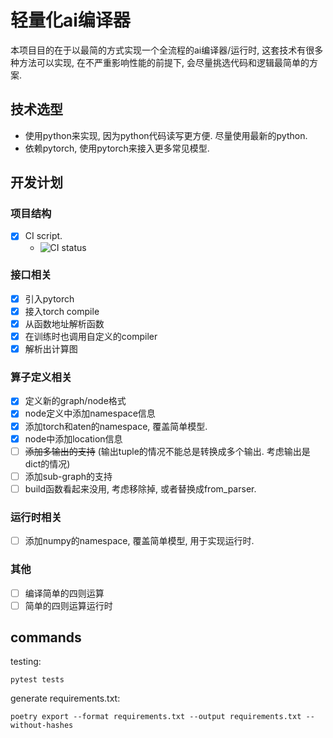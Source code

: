 轻量化ai编译器
============

本项目目的在于以最简的方式实现一个全流程的ai编译器/运行时,
这套技术有很多种方法可以实现, 在不严重影响性能的前提下,
会尽量挑选代码和逻辑最简单的方案.


技术选型
-------

- 使用python来实现, 因为python代码读写更方便. 尽量使用最新的python.
- 依赖pytorch, 使用pytorch来接入更多常见模型.

开发计划
-------

### 项目结构

- [x] CI script.
    - ![CI status](https://github.com/0x00-pl/plai/actions/workflows/ci.yml/badge.svg?branch=master)

### 接口相关

- [x] 引入pytorch
- [x] 接入torch compile
- [x] 从函数地址解析函数
- [x] 在训练时也调用自定义的compiler
- [x] 解析出计算图

### 算子定义相关

- [x] 定义新的graph/node格式
- [x] node定义中添加namespace信息
- [x] 添加torch和aten的namespace, 覆盖简单模型.
- [x] node中添加location信息
- [ ] ~~添加多输出的支持~~ (输出tuple的情况不能总是转换成多个输出. 考虑输出是dict的情况)
- [ ] 添加sub-graph的支持
- [ ] build函数看起来没用, 考虑移除掉, 或者替换成from_parser.

### 运行时相关

- [ ] 添加numpy的namespace, 覆盖简单模型, 用于实现运行时.

### 其他

- [ ] 编译简单的四则运算
- [ ] 简单的四则运算运行时

commands
--------

testing:

```shell
pytest tests
```

generate requirements.txt:

```shell
poetry export --format requirements.txt --output requirements.txt --without-hashes
```

